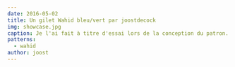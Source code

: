 ```yaml
---
date: 2016-05-02
title: Un gilet Wahid bleu/vert par joostdecock
img: showcase.jpg
caption: Je l'ai fait à titre d'essai lors de la conception du patron. L'encolure par défaut a été abaissée depuis.
patterns:
  - wahid
author: joost
---
```


